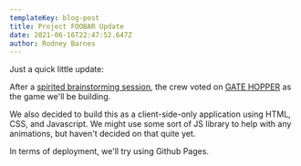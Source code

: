 ```yaml
---
templateKey: blog-post
title: Project FOOBAR Update
date: 2021-06-16T22:47:52.647Z
author: Rodney Barnes
---
```

Just a quick little update:

After a [spirited brainstorming session](https://miro.com/app/board/o9J_l_DQQsk=/), the crew voted on [GATE HOPPER](https://docs.google.com/document/d/1N6F3SoGLlpuaRyIN1mJzzHHQk2hD4xlzw1VyUjPQiEU/edit) as the game we'll be building.

We also decided to build this as a client-side-only application using HTML, CSS, and Javascript. We might use some sort of JS library to help with any animations, but haven't decided on that quite yet. 

In terms of deployment, we'll try using Github Pages.